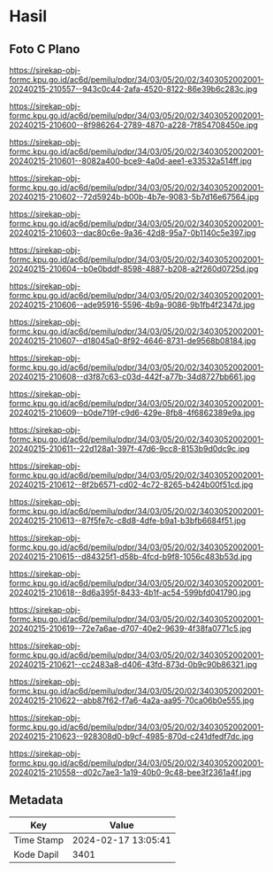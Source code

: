 # Hasil

## Foto C Plano

https://sirekap-obj-formc.kpu.go.id/ac6d/pemilu/pdpr/34/03/05/20/02/3403052002001-20240215-210557--943c0c44-2afa-4520-8122-86e39b6c283c.jpg

https://sirekap-obj-formc.kpu.go.id/ac6d/pemilu/pdpr/34/03/05/20/02/3403052002001-20240215-210600--8f986264-2789-4870-a228-7f854708450e.jpg

https://sirekap-obj-formc.kpu.go.id/ac6d/pemilu/pdpr/34/03/05/20/02/3403052002001-20240215-210601--8082a400-bce9-4a0d-aee1-e33532a514ff.jpg

https://sirekap-obj-formc.kpu.go.id/ac6d/pemilu/pdpr/34/03/05/20/02/3403052002001-20240215-210602--72d5924b-b00b-4b7e-9083-5b7d16e67564.jpg

https://sirekap-obj-formc.kpu.go.id/ac6d/pemilu/pdpr/34/03/05/20/02/3403052002001-20240215-210603--dac80c6e-9a36-42d8-95a7-0b1140c5e397.jpg

https://sirekap-obj-formc.kpu.go.id/ac6d/pemilu/pdpr/34/03/05/20/02/3403052002001-20240215-210604--b0e0bddf-8598-4887-b208-a2f260d0725d.jpg

https://sirekap-obj-formc.kpu.go.id/ac6d/pemilu/pdpr/34/03/05/20/02/3403052002001-20240215-210606--ade95916-5596-4b9a-9086-9b1fb4f2347d.jpg

https://sirekap-obj-formc.kpu.go.id/ac6d/pemilu/pdpr/34/03/05/20/02/3403052002001-20240215-210607--d18045a0-8f92-4646-8731-de9568b08184.jpg

https://sirekap-obj-formc.kpu.go.id/ac6d/pemilu/pdpr/34/03/05/20/02/3403052002001-20240215-210608--d3f87c63-c03d-442f-a77b-34d8727bb661.jpg

https://sirekap-obj-formc.kpu.go.id/ac6d/pemilu/pdpr/34/03/05/20/02/3403052002001-20240215-210609--b0de719f-c9d6-429e-8fb8-4f6862389e9a.jpg

https://sirekap-obj-formc.kpu.go.id/ac6d/pemilu/pdpr/34/03/05/20/02/3403052002001-20240215-210611--22d128a1-397f-47d6-9cc8-8153b9d0dc9c.jpg

https://sirekap-obj-formc.kpu.go.id/ac6d/pemilu/pdpr/34/03/05/20/02/3403052002001-20240215-210612--8f2b6571-cd02-4c72-8265-b424b00f51cd.jpg

https://sirekap-obj-formc.kpu.go.id/ac6d/pemilu/pdpr/34/03/05/20/02/3403052002001-20240215-210613--87f5fe7c-c8d8-4dfe-b9a1-b3bfb6684f51.jpg

https://sirekap-obj-formc.kpu.go.id/ac6d/pemilu/pdpr/34/03/05/20/02/3403052002001-20240215-210615--d84325f1-d58b-4fcd-b9f8-1056c483b53d.jpg

https://sirekap-obj-formc.kpu.go.id/ac6d/pemilu/pdpr/34/03/05/20/02/3403052002001-20240215-210618--8d6a395f-8433-4b1f-ac54-599bfd041790.jpg

https://sirekap-obj-formc.kpu.go.id/ac6d/pemilu/pdpr/34/03/05/20/02/3403052002001-20240215-210619--72e7a6ae-d707-40e2-9639-4f38fa0771c5.jpg

https://sirekap-obj-formc.kpu.go.id/ac6d/pemilu/pdpr/34/03/05/20/02/3403052002001-20240215-210621--cc2483a8-d406-43fd-873d-0b9c90b86321.jpg

https://sirekap-obj-formc.kpu.go.id/ac6d/pemilu/pdpr/34/03/05/20/02/3403052002001-20240215-210622--abb87f62-f7a6-4a2a-aa95-70ca06b0e555.jpg

https://sirekap-obj-formc.kpu.go.id/ac6d/pemilu/pdpr/34/03/05/20/02/3403052002001-20240215-210623--928308d0-b9cf-4985-870d-c241dfedf7dc.jpg

https://sirekap-obj-formc.kpu.go.id/ac6d/pemilu/pdpr/34/03/05/20/02/3403052002001-20240215-210558--d02c7ae3-1a19-40b0-9c48-bee3f2361a4f.jpg


## Metadata

| Key        | Value               |
| ---------- | ------------------- |
| Time Stamp | 2024-02-17 13:05:41 |
| Kode Dapil | 3401                |



